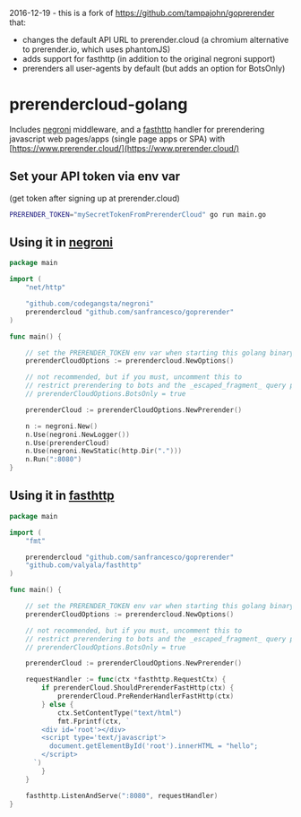 2016-12-19 - this is a fork of https://github.com/tampajohn/goprerender that:

* changes the default API URL to prerender.cloud (a chromium alternative to prerender.io, which uses phantomJS)
* adds support for fasthttp (in addition to the original negroni support)
* prerenders all user-agents by default (but adds an option for BotsOnly)

# prerendercloud-golang

Includes [negroni](https://github.com/codegangsta/negroni) middleware, and a [fasthttp](https://github.com/valyala/fasthttp) handler for prerendering javascript web pages/apps (single page apps or SPA) with [https://www.prerender.cloud/](https://www.prerender.cloud/)

## Set your API token via env var
(get token after signing up at prerender.cloud)

```bash
PRERENDER_TOKEN="mySecretTokenFromPrerenderCloud" go run main.go
```
## Using it in [negroni](https://github.com/codegangsta/negroni)
``` go
package main

import (
	"net/http"

	"github.com/codegangsta/negroni"
	prerendercloud "github.com/sanfrancesco/goprerender"
)

func main() {

	// set the PRERENDER_TOKEN env var when starting this golang binary/executable
	prerenderCloudOptions := prerendercloud.NewOptions()

	// not recommended, but if you must, uncomment this to
	// restrict prerendering to bots and the _escaped_fragment_ query param
	// prerenderCloudOptions.BotsOnly = true

	prerenderCloud := prerenderCloudOptions.NewPrerender()

	n := negroni.New()
	n.Use(negroni.NewLogger())
	n.Use(prerenderCloud)
	n.Use(negroni.NewStatic(http.Dir(".")))
	n.Run(":8080")
}

```

## Using it in [fasthttp](https://github.com/valyala/fasthttp)

```go
package main

import (
	"fmt"

	prerendercloud "github.com/sanfrancesco/goprerender"
	"github.com/valyala/fasthttp"
)

func main() {

	// set the PRERENDER_TOKEN env var when starting this golang binary/executable
	prerenderCloudOptions := prerendercloud.NewOptions()

	// not recommended, but if you must, uncomment this to
	// restrict prerendering to bots and the _escaped_fragment_ query param
	// prerenderCloudOptions.BotsOnly = true

	prerenderCloud := prerenderCloudOptions.NewPrerender()

	requestHandler := func(ctx *fasthttp.RequestCtx) {
		if prerenderCloud.ShouldPrerenderFastHttp(ctx) {
			prerenderCloud.PreRenderHandlerFastHttp(ctx)
		} else {
			ctx.SetContentType("text/html")
			fmt.Fprintf(ctx, `
        <div id='root'></div>
        <script type='text/javascript'>
          document.getElementById('root').innerHTML = "hello";
        </script>
      `)
		}
	}

	fasthttp.ListenAndServe(":8080", requestHandler)
}
```
